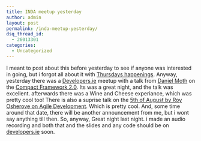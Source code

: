 ```yaml
---
title: INDA meetup yesterday
author: admin
layout: post
permalink: /inda-meetup-yesterday/
dsq_thread_id:
  - 26013301
categories:
  - Uncategorized
---
```

I meant to post about this before yesterday to see if anyone was interested in going, but i forgot all about it with [Thursdays happenings][1]. Anyway, yesterday there was a [Developers.ie][2] meetup with a talk from [Daniel Moth][3] on the [Compact Framework 2.0][4]. Its was a great night, and the talk was excellent. afterwards there was a Wine and Cheese experiance, which was pretty cool too!&nbsp;There is also a suprise talk on the [5th of August by Roy Osherove on Agile Development][5]. Which is pretty cool. And, some time around that date, there will be another announcement from me, but i wont say anything till then. So, anyway, Great night last night. i made an audio recording and both that and the slides and any code should be on [developers.ie][2] soon.

 [1]: http://blog.lotas-smartman.net/archive/2005/07/14/11862.aspx
 [2]: http://www.developers.ie
 [3]: http://www.danielmoth.com/Blog/
 [4]: http://www.developers.ie/session.aspx?s=10
 [5]: http://www.developers.ie/session.aspx?s=20